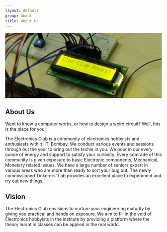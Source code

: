 ```yaml
---
layout: default
group: About
title: About Us
---
```


![Elec Club Rocks!](/assets/img/elec-club-rocks.jpg)

About Us
--------
Want to know a computer works, or how to design a weird circuit? Well, this is the place for you!

The Electronics Club is a community of electronics hobbyists and enthusiasts within IIT, Bombay. We conduct various events and sessions through out the year to bring out the techie in you. We pour in our every ounce of energy and support to satisfy your curiosity. Every comrade of this community is given exposure to basic Electronic components, Mechanical, Monetary related issues. We have a large number of seniors expert in various areas who are more than ready to sort your bug out. The newly commissioned Tinkerers' Lab provides an excellent place to experiment and try out new things.

Vision
-------

The Electronics Club envisions to nurture your engineering maturity by giving you practical and hands on exposure. We aim to fill in the void of Electronics hobbyists in the institute by providing a platform where the theory learnt in classes can be applied in the real world.
